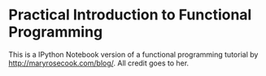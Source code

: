 # Practical Introduction to Functional Programming

This is a IPython Notebook version of a functional programming tutorial by http://maryrosecook.com/blog/. All credit goes to her.
